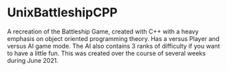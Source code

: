 # UnixBattleshipCPP
A recreation of the Battleship Game, created with C++ with a heavy emphasis on object oriented programming theory. Has a versus Player and versus AI game mode. The AI also contains 3 ranks of difficulty if you want to have a little fun. This was created over the course of several weeks during June 2021.
